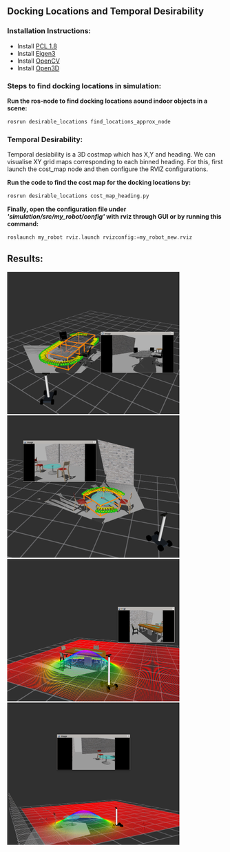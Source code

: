 ## Docking Locations and Temporal Desirability

### Installation Instructions:
- Install [PCL 1.8](https://pointclouds.org/downloads/)
- Install [Eigen3](https://ubuntu.pkgs.org/18.04/ubuntu-universe-amd64/libeigen3-dev_3.3.4-4_all.deb.html) 
- Install [OpenCV](https://docs.opencv.org/3.4.15/d7/d9f/tutorial_linux_install.html)
- Install [Open3D](http://www.open3d.org/docs/release/getting_started.html)

### Steps to find docking locations in simulation:

**Run the ros-node to find docking locations aound indoor objects in a scene:**
```asm
rosrun desirable_locations find_locations_approx_node 
```

### Temporal Desirability: 
Temporal desiability is a 3D costmap which has X,Y and heading. We can visualise XY grid maps corresponding to each binned heading. 
For this, first launch the cost_map node and then configure the RVIZ configurations.

**Run the code to find the cost map for the docking locations by:**
```asm
rosrun desirable_locations cost_map_heading.py
```

**Finally, open the configuration file under *'simulation/src/my_robot/config'* with rviz through GUI or by running this command:**
```asm
roslaunch my_robot rviz.launch rvizconfig:=my_robot_new.rviz
```

## Results:

<img src="../images/docking_locations/docking_locations_conference.png" height="330" width="400"> <img src="../images/docking_locations/docking_locations_round.png" height="330" width="400">
<img src="../images/docking_locations/desirability_table.png" height="330" width="400"> <img src="../images/docking_locations/desirability_circular.png" height="330" width="400">
